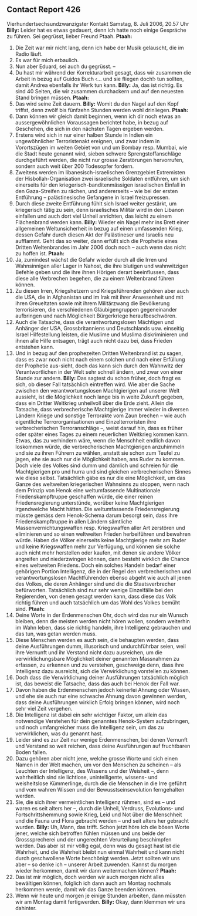 ## Contact Report 426
Vierhundertsechsundzwanzigster Kontakt
Samstag, 8. Juli 2006, 20.57 Uhr
**Billy:**
Leider hat es etwas gedauert, denn ich hatte noch einige Gespräche zu führen. Sei gegrüsst, lieber Freund Ptaah.
**Ptaah:**
1. Die Zeit war mir nicht lang, denn ich habe der Musik gelauscht, die im Radio läuft.
2. Es war für mich erbaulich.
3. Nun aber Eduard, sei auch du gegrüsst. –
4. Du hast mir während der Korrekturarbeit gesagt, dass wir zusammen die Arbeit in bezug auf Guidos Buch ‹… und sie fliegen doch!› tun sollten, damit Andrea ebenfalls ihr Werk tun kann.
**Billy:**
Ja, das ist richtig. Es sind 40 Seiten, die wir zusammen durchackern und auf den neuesten Stand bringen müssen.
**Ptaah:**
5. Das wird seine Zeit dauern.
**Billy:**
Womit du den Nagel auf den Kopf triffst, denn zwölf bis fünfzehn Stunden werden wohl drinliegen.
**Ptaah:**
6. Dann können wir gleich damit beginnen, wenn ich dir noch etwas an aussergewöhnlichen Voraussagen berichtet habe, in bezug auf Geschehen, die sich in den nächsten Tagen ergeben werden.
7. Erstens wird sich in nur einer halben Stunde in Indien ein ungewöhnlicher Terroristenakt ereignen, und zwar indem in Vorortszügen im weiten Gebiet von und um Bombay resp. Mumbai, wie die Stadt heute genannt wird, sieben schwere Sprengstoffanschläge durchgeführt werden, die nicht nur grosse Zerstörungen hervorrufen, sondern auch weit über 200 Todesopfer fordern.
8. Zweitens werden im libanesisch-israelischen Grenzgebiet Extremisten der Hisbollah-Organisation zwei israelische Soldaten entführen, um sich einerseits für den kriegerisch-banditenmässigen israelischen Einfall in den Gaza-Streifen zu rächen, und andererseits – wie bei der ersten Entführung – palästinesische Gefangene in Israel freizupressen.
9. Durch diese zweite Entführung fühlt sich Israel weiter gestärkt, um kriegerisch tätig zu sein, denn israelisches Militär wird in den Libanon einfallen und auch dort viel Unheil anrichten, das leicht zu einem Flächenbrand werden kann.
**Billy:**
Wieder ein Nagel mehr ins Brett einer allgemeinen Weltunsicherheit in bezug auf einen umfassenden Krieg, dessen Gefahr durch diesen Akt der Palästineser und Israelis neu aufflammt. Geht das so weiter, dann erfüllt sich die Prophetie eines Dritten Weltenbrandes im Jahr 2006 doch noch – auch wenn das nicht zu hoffen ist.
**Ptaah:**
10. Ja, zumindest wächst die Gefahr wieder durch all die Irren und Wahnsinnigen aller Lager in Nahost, die ihre blutigen und wahnwitzigen Befehle geben und die ihre ihnen Hörigen derart beeinflussen, dass diese alle Verbrechen begehen, die zu einem Weltenbrand führen können.
11. Zu diesen Irren, Kriegshetzern und Kriegsführenden gehören aber auch die USA, die in Afghanistan und im Irak mit ihrer Anwesenheit und mit ihren Greueltaten sowie mit ihrem Militärzwang die Bevölkerung terrorisieren, die verschiedenen Gläubigengruppen gegeneinander aufbringen und nach Möglichkeit Bürgerkriege heraufbeschwören.
12. Auch die Tatsache, dass die verantwortungslosen Mächtigen und Anhänger der USA, Grossbritanniens und Deutschlands usw. einseitig Israel Hilfestellung leisten, die Muslime und Muslima diskriminieren und ihnen alle Hilfe entsagen, trägt auch nicht dazu bei, dass Frieden entstehen kann.
13. Und in bezug auf den prophezeiten Dritten Weltenbrand ist zu sagen, dass es zwar noch nicht nach einem solchen und nach einer Erfüllung der Prophetie aus-sieht, doch das kann sich durch den Wahnwitz der Verantwortlichen in der Welt sehr schnell ändern, und zwar von einer Stunde zur andern.
**Billy:**
Das sagtest du schon früher, doch fragt es sich, ob dieser Fall tatsächlich eintreffen wird. Wie aber die Sache zwischen den verantwortungslosen Machtgierigen auf unserer Welt aussieht, ist die Möglichkeit noch lange bis in weite Zukunft gegeben, dass ein Dritter Weltkrieg unheilvoll über die Erde zieht. Allein die Tatsache, dass verbrecherische Machtgierige immer wieder in diversen Ländern Kriege und sonstige Terrorakte vom Zaun brechen – wie auch eigentliche Terrororganisationen und Einzelterroristen ihre verbrecherischen Terroranschläge –, weist darauf hin, dass es früher oder später eines Tages zu einem neuerlichen Weltkrieg kommen kann. Etwas, das zu verhindern wäre, wenn die Menschheit endlich davon loskommen würde, die verbrecherischen Machtgierigen anzuhimmeln und sie zu ihren Führern zu wählen, anstatt sie schon zum Teufel zu jagen, ehe sie auch nur die Möglichkeit haben, ans Ruder zu kommen. Doch viele des Volkes sind dumm und dämlich und schreien für die Machtgierigen pro und hurra und sind gleichen verbrecherischen Sinnes wie diese selbst. Tatsächlich gäbe es nur die eine Möglichkeit, um das Ganze des weltweiten kriegerischen Wahnsinns zu stoppen, wenn nach dem Prinzip von Henok eine weltumfassende Multinationale Friedenskampftruppe geschaffen würde, die einer reinen Friedensregierung unterstünde, worüber keine Machtgierigen irgendwelche Macht hätten. Die weltumfassende Friedensregierung müsste gemäss dem Henok-Schema darum besorgt sein, dass ihre Friedenskampftruppe in allen Ländern sämtliche Massenvernichtungswaffen resp. Kriegswaffen aller Art zerstören und eliminieren und so einen weltweiten Frieden herbeiführen und bewahren würde. Haben die Völker einerseits keine Machtgierige mehr am Ruder und keine Kriegswaffen mehr zur Verfügung, und können sie solche auch nicht mehr herstellen oder kaufen, mit denen sie andere Völker angreifen und niederzwingen können, dann besteht wirklich die Chance eines weltweiten Friedens. Doch ein solches Handeln bedarf einer gehörigen Portion Intelligenz, die in der Regel den verbrecherischen und verantwortungslosen Machtführenden ebenso abgeht wie auch all jenen des Volkes, die deren Anhänger sind und die die Staatsverbrecher befürworten. Tatsächlich sind nur sehr wenige Einzelfälle bei den Regierenden, von denen gesagt werden kann, dass diese das Volk richtig führen und auch tatsächlich um das Wohl des Volkes bemüht sind.
**Ptaah:**
14. Deine Worte in der Erdenmenschen Ohr, doch wird das nur ein Wunsch bleiben, denn die meisten werden nicht hören wollen, sondern weiterhin im Wahn leben, dass sie richtig handeln, ihre Intelligenz gebrauchen und das tun, was getan werden muss.
15. Diese Menschen werden es auch sein, die behaupten werden, dass deine Ausführungen dumm, illusorisch und undurchführbar seien, weil ihre Vernunft und ihr Verstand nicht dazu ausreichen, um die verwirklichungsbare Möglichkeit deiner genannten Massnahmen zu erfassen, zu erkennen und zu verstehen, geschweige denn, dass ihre Intelligenz dazu ausreicht, sich die Verwirklichung vorstellen zu können.
16. Doch dass die Verwirklichung deiner Ausführungen tatsächlich möglich ist, das beweist die Tatsache, dass das auch bei Henok der Fall war.
17. Davon haben die Erdenmenschen jedoch keinerlei Ahnung oder Wissen, und ehe sie auch nur eine schwache Ahnung davon gewinnen werden, dass deine Ausführungen wirklich Erfolg bringen können, wird noch sehr viel Zeit vergehen.
18. Die Intelligenz ist dabei ein sehr wichtiger Faktor, um allein das notwendige Verstehen für dein genanntes Henok-System aufzubringen, und noch umfangreicher muss die Intelligenz sein, um das zu verwirklichen, was du genannt hast.
19. Leider sind es zur Zeit nur wenige Erdenmenschen, bei denen Vernunft und Verstand so weit reichen, dass deine Ausführungen auf fruchtbaren Boden fallen.
20. Dazu gehören aber nicht jene, welche grosse Worte und sich einen Namen in der Welt machen, um vor den Menschen zu scheinen – als Leuchten der Intelligenz, des Wissens und der Weisheit –, denn wahrheitlich sind sie lichtlose, unintelligente, wissens- und weisheitslose Kümmerlinge, durch die die Menschen in die Irre geführt und vom wahren Wissen und der Bewusstseinsevolution ferngehalten werden.
21. Sie, die sich ihrer vermeintlichen Intelligenz rühmen, sind es – und waren es seit alters her –, durch die Unheil, Verdruss, Evolutions- und Fortschrittshemmung sowie Krieg, Leid und Not über die Menschheit und die Fauna und Flora gebracht werden – und seit alters her gebracht wurden.
**Billy:**
Uh, Mann, das trifft. Schon jetzt höre ich die bösen Worte jener, welche sich betroffen fühlen müssen und uns beide der Grosssprecherei und der ungerechten Verurteilung beschimpfen werden. Das aber ist mir völlig egal, denn was du gesagt hast ist die Wahrheit, und die Wahrheit bleibt nun einmal Wahrheit und kann nicht durch geschwollene Worte beschönigt werden. Jetzt sollten wir uns aber – so denke ich – unserer Arbeit zuwenden. Kannst du morgen wieder herkommen, damit wir dann weitermachen können?
**Ptaah:**
22. Das ist mir möglich, doch werden wir auch morgen nicht alles bewältigen können, folglich ich dann auch am Montag nochmals herkommen werde, damit wir das Ganze beenden können.
23. Wenn wir heute und morgen je einige Stunden arbeiten, dann müssten wir am Montag damit fertigwerden.
**Billy:**
Okay, dann klemmen wir uns dahinter.